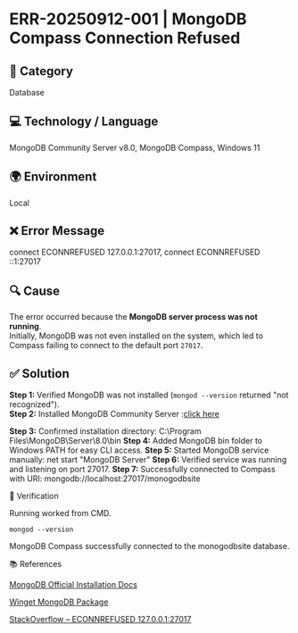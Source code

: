 # ERR-20250912-001 | MongoDB Compass Connection Refused

## 📌 Category
Database

## 💻 Technology / Language
MongoDB Community Server v8.0, MongoDB Compass, Windows 11

## 🌍 Environment
Local

## ❌ Error Message
connect ECONNREFUSED 127.0.0.1:27017, connect ECONNREFUSED ::1:27017


## 🔍 Cause
The error occurred because the **MongoDB server process was not running**.  
Initially, MongoDB was not even installed on the system, which led to Compass failing to connect to the default port `27017`.

## ✅ Solution
**Step 1:** Verified MongoDB was not installed (`mongod --version` returned "not recognized").  
**Step 2:** Installed MongoDB Community Server :[click here](https://www.mongodb.com/try/download/community)


**Step 3:** Confirmed installation directory:
C:\Program Files\MongoDB\Server\8.0\bin
**Step 4:** Added MongoDB bin folder to Windows PATH for easy CLI access.
**Step 5:** Started MongoDB service manually:
net start "MongoDB Server"
**Step 6:** Verified service was running and listening on port 27017.
**Step 7:** Successfully connected to Compass with URI:
mongodb://localhost:27017/monogodbsite

🔎 Verification

Running worked from CMD.
```
mongod --version 
```


MongoDB Compass successfully connected to the monogodbsite database.

📚 References

[MongoDB Official Installation Docs](https://www.mongodb.com/docs/manual/installation/)

[Winget MongoDB Package](https://github.com/mongodb/mongo)

[StackOverflow – ECONNREFUSED 127.0.0.1:27017](https://stackoverflow.com/questions/17337731/mongodb-error-connect-econnrefused)

